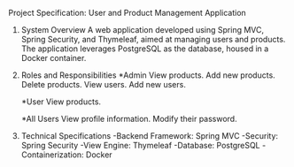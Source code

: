 Project Specification: User and Product Management Application

1. System Overview
A web application developed using Spring MVC, Spring Security, and Thymeleaf, aimed at managing users and products. The application leverages PostgreSQL as the database, housed in a Docker container.

2. Roles and Responsibilities
    *Admin
      View products.
      Add new products.
      Delete products.
      View users.
      Add new users.
    
    *User
      View products.
    
    *All Users
      View profile information.
      Modify their password.

3. Technical Specifications
    -Backend Framework: Spring MVC
    -Security: Spring Security
    -View Engine: Thymeleaf
    -Database: PostgreSQL
    -Containerization: Docker
